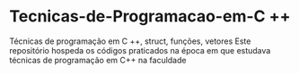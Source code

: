 # Tecnicas-de-Programacao-em-C ++
Técnicas de programação em C ++, struct, funções, vetores
Este repositório hospeda os códigos praticados na época em que estudava técnicas de programação em C++ na faculdade
